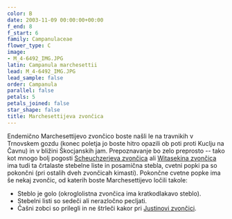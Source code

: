 ```yaml
---
color: B
date: 2003-11-09 00:00:00+00:00
f_end: 8
f_start: 6
family: Campanulaceae
flower_type: C
image:
- M_4-6492_IMG.JPG
latin: Campanula marchesettii
lead: M_4-6492_IMG.JPG
lead_sample: false
order: Campanula
parallel: false
petals: 5
petals_joined: false
star_shape: false
title: Marchesettijeva zvončica
---
```

Endemično Marchesettijevo zvončico boste našli le na travnikih v Trnovskem gozdu (konec poletja jo boste hitro opazili ob poti proti Kuclju na Čavnu) in v bližini Škocjanskih jam. Prepoznavanje bo zelo preprosto -- tako kot mnogo bolj pogosti [Scheuchzerjeva zvončica](../campanulascheuchzeri/) ali [Witasekina zvončica](../campanulawitasekiana/) ima tudi ta črtalaste stebelne liste in posamična stebla, cvetni popki pa so pokončni (pri ostalih dveh zvončicah kimasti). Pokončne cvetne popke ima še nekaj zvončic, od katerih boste Marchesettijevo ločili takole:

-   Steblo je golo (okroglolistna zvončica ima kratkodlakavo steblo).
-   Stebelni listi so sedeči ali nerazločno pecljati.
-   Čašni zobci so prilegli in ne štrleči kakor pri [Justinovi zvončici](../campanulajustiniana/).
